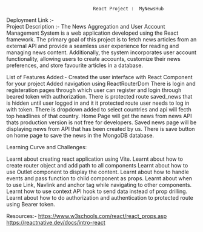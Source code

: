                                     React Project :  MyNewsHub

Deployment Link :-  
Project Description :-
The News Aggregation and User Account Management System is a web application developed using
the React framework. The primary goal of this project is to fetch news articles from an external API
and provide a seamless user experience for reading and managing news content. Additionally, the
system incorporates user account functionality, allowing users to create accounts, customize their
news preferences, and store favourite articles in a database.

List of Features Added:-
Created the user interface with React Component for your project Added navigation using ReactRouterDom
There is login and registeration pages through which user can register and login through beared token with authorization.
There is protected route saved_news that is hidden until user logged in and it it protected route user needs to log in with token.
There is dropdown added to select countries and api will fecth top headlines of that country.
Home Page will get the news from news API thats production version is not free for developers.
Saved news page will be displaying news from API that has been created by us. There is save button on home page to save the news in the MongoDB database.

Learning Curve and Challenges:

Learnt about creating react application using Vite.
Learnt about how to create router object and add path to all components
Learnt about how to use Outlet component to display the content.
Learnt about how to handle events and pass function to child component as props.
Learnt about when to use Link, Navlink and anchor tag while navigating to other components.
Learnt how to use context API hook to send data instead of prop drilling.
Learnt about how to do authorization and authentication to protected route using Bearer token.

Resources:-
https://www.w3schools.com/react/react_props.asp
https://reactnative.dev/docs/intro-react
